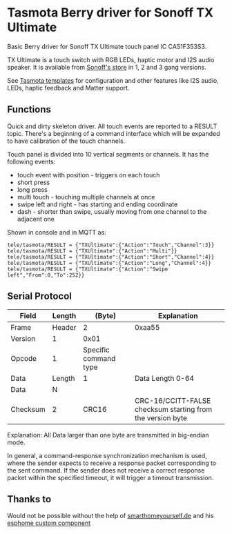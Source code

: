 # Tasmota Berry driver for Sonoff TX Ultimate

Basic Berry driver for Sonoff TX Ultimate touch panel IC CA51F353S3. 

TX Ultimate is a touch switch with RGB LEDs, haptic motor and I2S audio speaker. It is available from [Sonoff's store](https://itead.cc/product/sonoff-tx-ultimate-smart-touch-wall-switch/ref/34) in 1, 2 and 3 gang versions.

See [Tasmota templates](https://templates.blakadder.com/sonoff_T5-1C-86.html) for configuration and other features like I2S audio, LEDs, haptic feedback and Matter support.

## Functions

Quick and dirty skeleton driver. All touch events are reported to a RESULT topic. There's a beginning of a command interface which will be expanded to have calibration of the touch channels.

Touch panel is divided into 10 vertical segments or channels. 
It has the following events: 
- touch event with position - triggers on each touch
- short press 
- long press
- multi touch - touching multiple channels at once
- swipe left and right - has starting and ending coordinate
- dash - shorter than swipe, usually moving from one channel to the adjacent one

Shown in console and in MQTT as:

```
tele/tasmota/RESULT = {"TXUltimate":{"Action":"Touch","Channel":3}}
tele/tasmota/RESULT = {"TXUltimate":{"Action":"Multi"}}
tele/tasmota/RESULT = {"TXUltimate":{"Action":"Short","Channel":4}}
tele/tasmota/RESULT = {"TXUltimate":{"Action":"Long","Channel":4}}
tele/tasmota/RESULT = {"TXUltimate":{"Action":"Swipe left","From":0,"To":252}}
```

## Serial Protocol

| Field | Length | (Byte) | Explanation
| ---  | ---  | ---  | ---
| Frame | Header | 2 | 0xaa55
| Version | 1 | 0x01 |
| Opcode | 1 | Specific  command  type |
| Data | Length | 1 | Data  Length  0-64
| Data | N | |
| Checksum | 2 | CRC16 | CRC-16/CCITT-FALSE checksum  starting from the version byte

Explanation:
All Data larger than one byte are transmitted in big-endian mode.

In general, a command-response synchronization mechanism is used, where the sender expects to receive a response packet corresponding to the sent command. If the sender does not receive a correct response packet within the specified timeout, it will trigger a timeout transmission.

## Thanks to
Would not be possible without the help of [smarthomeyourself.de](https://smarthomeyourself.de/) and his [esphome custom component](https://github.com/SmartHome-yourself/sonoff-tx-ultimate-for-esphome/)
